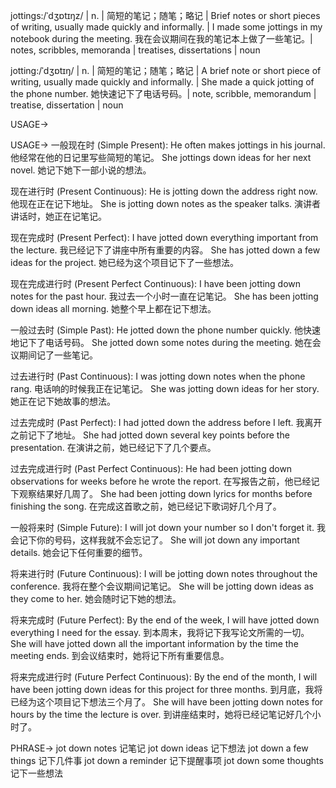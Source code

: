 jottings:/ˈdʒɒtɪŋz/ | n. | 简短的笔记；随笔；略记 | Brief notes or short pieces of writing, usually made quickly and informally. | I made some jottings in my notebook during the meeting. 我在会议期间在我的笔记本上做了一些笔记。| notes, scribbles, memoranda | treatises, dissertations | noun

jotting:/ˈdʒɒtɪŋ/ | n. | 简短的笔记；随笔；略记 | A brief note or short piece of writing, usually made quickly and informally. |  She made a quick jotting of the phone number. 她快速记下了电话号码。| note, scribble, memorandum | treatise, dissertation | noun


USAGE->

USAGE->
一般现在时 (Simple Present):
He often makes jottings in his journal.  他经常在他的日记里写些简短的笔记。
She jottings down ideas for her next novel. 她记下她下一部小说的想法。


现在进行时 (Present Continuous):
He is jotting down the address right now. 他现在正在记下地址。
She is jotting down notes as the speaker talks.  演讲者讲话时，她正在记笔记。


现在完成时 (Present Perfect):
I have jotted down everything important from the lecture. 我已经记下了讲座中所有重要的内容。
She has jotted down a few ideas for the project. 她已经为这个项目记下了一些想法。


现在完成进行时 (Present Perfect Continuous):
I have been jotting down notes for the past hour. 我过去一个小时一直在记笔记。
She has been jotting down ideas all morning. 她整个早上都在记下想法。


一般过去时 (Simple Past):
He jotted down the phone number quickly. 他快速地记下了电话号码。
She jotted down some notes during the meeting.  她在会议期间记了一些笔记。


过去进行时 (Past Continuous):
I was jotting down notes when the phone rang.  电话响的时候我正在记笔记。
She was jotting down ideas for her story.  她正在记下她故事的想法。


过去完成时 (Past Perfect):
I had jotted down the address before I left. 我离开之前记下了地址。
She had jotted down several key points before the presentation.  在演讲之前，她已经记下了几个要点。


过去完成进行时 (Past Perfect Continuous):
He had been jotting down observations for weeks before he wrote the report. 在写报告之前，他已经记下观察结果好几周了。
She had been jotting down lyrics for months before finishing the song.  在完成这首歌之前，她已经记下歌词好几个月了。


一般将来时 (Simple Future):
I will jot down your number so I don't forget it. 我会记下你的号码，这样我就不会忘记了。
She will jot down any important details. 她会记下任何重要的细节。


将来进行时 (Future Continuous):
I will be jotting down notes throughout the conference.  我将在整个会议期间记笔记。
She will be jotting down ideas as they come to her.  她会随时记下她的想法。


将来完成时 (Future Perfect):
By the end of the week, I will have jotted down everything I need for the essay. 到本周末，我将记下我写论文所需的一切。
She will have jotted down all the important information by the time the meeting ends.  到会议结束时，她将记下所有重要信息。


将来完成进行时 (Future Perfect Continuous):
By the end of the month, I will have been jotting down ideas for this project for three months. 到月底，我将已经为这个项目记下想法三个月了。
She will have been jotting down notes for hours by the time the lecture is over.  到讲座结束时，她将已经记笔记好几个小时了。



PHRASE->
jot down notes  记笔记
jot down ideas  记下想法
jot down a few things  记下几件事
jot down a reminder  记下提醒事项
jot down some thoughts  记下一些想法
